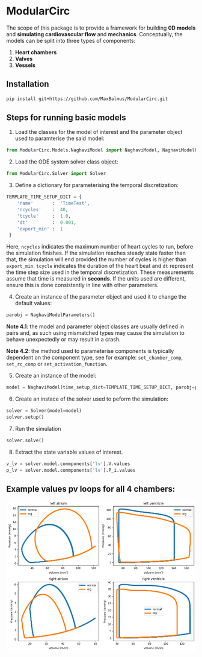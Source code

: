 # ModularCirc

The scope of this package is to provide a framework for building **0D models** and **simulating cardiovascular flow** and **mechanics**. Conceptually, the models can be split into three types of components:
1. **Heart chambers**
2. **Valves**
3. **Vessels**

## Installation
```bash
pip install git+https://github.com/MaxBalmus/ModularCirc.git
```

## Steps for running basic models
1. Load the classes for the model of interest and the parameter object used to paramterise the said model:
```python
from ModularCirc.Models.NaghaviModel import NaghaviModel, NaghaviModelParameters
```

2. Load the ODE system solver class object:
```python
from ModularCirc.Solver import Solver
```

3. Define a dictionary for parameterising the temporal discretization:
```python
TEMPLATE_TIME_SETUP_DICT = {
    'name'       :  'TimeTest',
    'ncycles'    :  40,
    'tcycle'     :  1.0,
    'dt'         :  0.001, 
    'export_min' :  1
 }
```
Here, `ncycles` indicates the maximum number of heart cycles to run, before the simulation finishes.
If the simulation reaches steady state faster than that, the simulation will end provided the number of cycles is higher than `export_min`. 
`tcycle` indicates the duration of the heart beat and `dt` represent the time step size used in the temporal discretization. 
These measurements assume that time is measured in **seconds**. 
If the units used are different, ensure this is done consistently in line with other parameters.

4. Create an instance of the parameter object and used it to change the default values:
```python
parobj = NaghaviModelParameters()
```
**Note 4.1**: the model and parameter object classes are usually defined in pairs and, as such using mismatched types may cause the simulation to behave unexpectedly or may result in a crash.

**Note 4.2**: the method used to parameterise components is typically dependent on the component type, see for example: `set_chamber_comp`, `set_rc_comp` or `set_activation_function`.

5. Create an instance of the model:
```python
model = NaghaviModel(time_setup_dict=TEMPLATE_TIME_SETUP_DICT, parobj=parobj)
```

6. Create an instace of the solver used to peform the simulation:
```python
solver = Solver(model=model)
solver.setup()
```

7. Run the simulation
```python
solver.solve()
```

8. Extract the state variable values of interest.
```python
v_lv = solver.model.commponents['lv'].V.values
p_lv = solver.model.commponents['lv'].P_i.values
```

## Example values pv loops for all 4 chambers:
![Example PV loops!](Figures/PV_loops.png)
